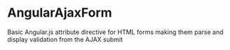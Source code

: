 AngularAjaxForm
===============

Basic Angular.js attribute directive for HTML forms making them parse and display validation from the AJAX submit
